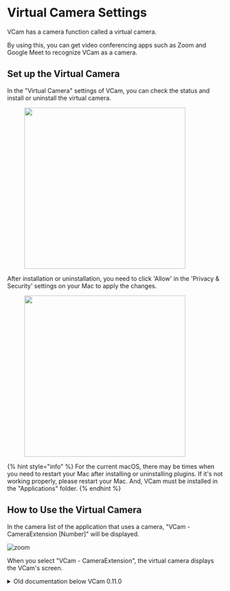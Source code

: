 # Virtual Camera Settings

VCam has a camera function called a virtual camera.

By using this, you can get video conferencing apps such as Zoom and Google Meet to recognize VCam as a camera.

## Set up the Virtual Camera

In the "Virtual Camera" settings of VCam, you can check the status and install or uninstall the virtual camera.

<figure><img src="https://github.com/vcamapp/app/assets/8188636/709eb797-62d7-4d6c-8746-c4f9dc59188e" alt="" width="375"><figcaption></figcaption></figure>

After installation or uninstallation, you need to click 'Allow' in the 'Privacy & Security' settings on your Mac to apply the changes.

<figure><img src="https://github.com/vcamapp/app/assets/8188636/89b38256-105c-4a40-8414-cad5b7a687f1" alt="" width="375"><figcaption></figcaption></figure>

{% hint style="info" %}
For the current macOS, there may be times when you need to restart your Mac after installing or uninstalling plugins. If it's not working properly, please restart your Mac.
And, VCam must be installed in the "Applications" folder.
{% endhint %}

## How to Use the Virtual Camera

In the camera list of the application that uses a camera, "VCam - CameraExtension \[Number]" will be displayed.

![zoom](https://github.com/vcamapp/docs/assets/8188636/288b4213-3320-4b36-b58a-ecc19c83eef3)

When you select "VCam - CameraExtension", the virtual camera displays the VCam's screen.



<details>

<summary>Old documentation below VCam 0.11.0</summary>

Currently, there are two types of virtual cameras:

* Virtual Camera (DAL)
  * Installed upon the first launch.
* New Virtual Camera (CameraExtension)
  * Currently, only supporters can use this feature.

The new virtual camera reduces the load on the Mac.

Also, Apple has announced that "Virtual Camera (DAL)" will no longer be supported in macOS 14.

[Apple's Announcement](https://developer.apple.com/videos/play/wwdc2022/10022/)

## Virtual Camera (DAL) Setup

Follow the alert that appears upon the first launch to install.

If you want to reinstall due to a problem or otherwise, click "Initial Setup" in the "VCam" menu.

If you want to uninstall the virtual camera, click "Uninstall Plugin" in the "VCam" menu.

</details>
